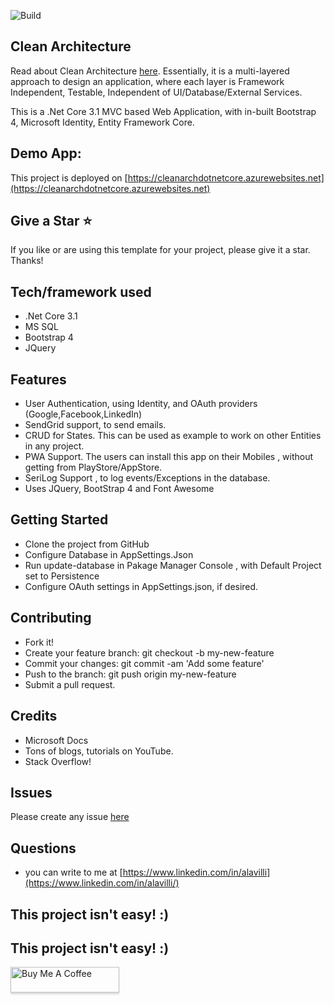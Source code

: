 ![Build](https://github.com/naveenalavilli/CleanArchitecture/workflows/Build/badge.svg)

## Clean Architecture
Read about Clean Architecture [here](https://blog.cleancoder.com/uncle-bob/2012/08/13/the-clean-architecture.html). Essentially, it is a multi-layered approach to design an application, where each layer is
Framework Independent, Testable, Independent of UI/Database/External Services.

This is a .Net Core 3.1 MVC based Web Application, with in-built Bootstrap 4, Microsoft Identity, Entity Framework Core.

## Demo App:
This project is deployed on [https://cleanarchdotnetcore.azurewebsites.net](https://cleanarchdotnetcore.azurewebsites.net)

## Give a Star :star:
If you like or are using this template for your project, please give it a star. Thanks!  

## Tech/framework used
* .Net Core 3.1
* MS SQL
* Bootstrap 4
* JQuery

## Features
* User Authentication, using Identity, and OAuth providers (Google,Facebook,LinkedIn)
* SendGrid support, to send emails.
* CRUD for States. This can be used as example to work on other Entities in any project.
* PWA Support. The users can install this app on their Mobiles , without getting from PlayStore/AppStore.
* SeriLog Support , to log events/Exceptions in the database.
* Uses JQuery, BootStrap 4 and Font Awesome

## Getting Started
* Clone the project from GitHub
* Configure Database in AppSettings.Json
* Run update-database in Pakage Manager Console , with Default Project set to Persistence
* Configure OAuth settings in AppSettings.json, if desired.

## Contributing
* Fork it!
* Create your feature branch: git checkout -b my-new-feature
* Commit your changes: git commit -am 'Add some feature'
* Push to the branch: git push origin my-new-feature
* Submit a pull request.

## Credits
* Microsoft Docs
* Tons of blogs, tutorials on YouTube.
* Stack Overflow!

## Issues
Please create any issue [here](https://github.com/naveenalavilli/CleanArchitecture/issues/new/choose)

## Questions
* you can write to me at [https://www.linkedin.com/in/alavilli](https://www.linkedin.com/in/alavilli/)

## This project isn't easy! :)
## This project isn't easy! :)
<a href="https://www.buymeacoffee.com/alavillink" target="_blank"><img src="https://www.buymeacoffee.com/assets/img/custom_images/orange_img.png" alt="Buy Me A Coffee" style="height: 41px !important;width: 174px !important;box-shadow: 0px 3px 2px 0px rgba(190, 190, 190, 0.5) !important;-webkit-box-shadow: 0px 3px 2px 0px rgba(190, 190, 190, 0.5) !important;" ></a>

